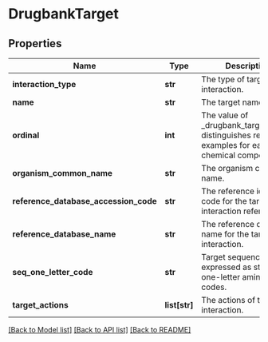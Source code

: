 # DrugbankTarget

## Properties
Name | Type | Description | Notes
------------ | ------------- | ------------- | -------------
**interaction_type** | **str** | The type of target interaction. | [optional] 
**name** | **str** | The target name. | [optional] 
**ordinal** | **int** | The value of _drugbank_target.ordinal distinguishes  related examples for each chemical component. | 
**organism_common_name** | **str** | The organism common name. | [optional] 
**reference_database_accession_code** | **str** | The reference identifier code for the target interaction reference. | [optional] 
**reference_database_name** | **str** | The reference database name for the target interaction. | [optional] 
**seq_one_letter_code** | **str** | Target sequence expressed as string of one-letter amino acid codes. | [optional] 
**target_actions** | **list[str]** | The actions of the target interaction. | [optional] 

[[Back to Model list]](../README.md#documentation-for-models) [[Back to API list]](../README.md#documentation-for-api-endpoints) [[Back to README]](../README.md)


